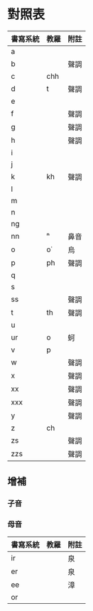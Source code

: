 # 對照表

| 書寫系統 | 教羅 | 附註 |
| --- | --- | --- |
| a | | |
| b | | 聲調 |
| c | chh | |
| d | t | 聲調 |
| e | | |
| f | | 聲調 |
| g | | 聲調 |
| h | | 聲調 |
| i | | |
| j | | |
| k | kh | 聲調 |
| l | | |
| m | | |
| n | | |
| ng | | |
| nn | ⁿ | 鼻音 |
| o | o͘ | 烏 |
| p | ph | 聲調 |
| q | | |
| s | | |
| ss | | 聲調 |
| t | th | 聲調 |
| u | | |
| ur | o | 蚵 |
| v | p | |
| w | | 聲調 |
| x | | 聲調 |
| xx | | 聲調 |
| xxx | | 聲調 |
| y | | 聲調 |
| z | ch | |
| zs | | 聲調 |
| zzs | | 聲調 |

## 增補

### 子音

### 母音

| 書寫系統 | 教羅 | 附註 |
| --- | --- | --- |
| ir || 泉 |
| er || 泉 |
| ee || 漳 |
| or |||
